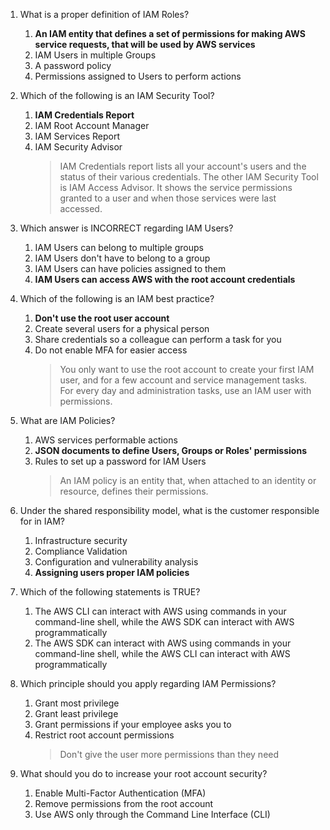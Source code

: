 1. What is a proper definition of IAM Roles?

   1. **An IAM entity that defines a set of permissions for making AWS service requests, that will be used by AWS services**
   2. IAM Users in multiple Groups
   3. A password policy
   4. Permissions assigned to Users to perform actions

2. Which of the following is an IAM Security Tool?

   1. **IAM Credentials Report**
   2. IAM Root Account Manager
   3. IAM Services Report
   4. IAM Security Advisor
      > IAM Credentials report lists all your account's users and the status of their various credentials. The other IAM Security Tool is IAM Access Advisor. It shows the service permissions granted to a user and when those services were last accessed.

3. Which answer is INCORRECT regarding IAM Users?

   1. IAM Users can belong to multiple groups
   2. IAM Users don't have to belong to a group
   3. IAM Users can have policies assigned to them
   4. **IAM Users can access AWS with the root account credentials**

4. Which of the following is an IAM best practice?

   1. **Don't use the root user account**
   2. Create several users for a physical person
   3. Share credentials so a colleague can perform a task for you
   4. Do not enable MFA for easier access
      > You only want to use the root account to create your first IAM user, and for a few account and service management tasks. For every day and administration tasks, use an IAM user with permissions.

5. What are IAM Policies?

   1. AWS services performable actions
   2. **JSON documents to define Users, Groups or Roles' permissions**
   3. Rules to set up a password for IAM Users
      > An IAM policy is an entity that, when attached to an identity or resource, defines their permissions.

6. Under the shared responsibility model, what is the customer responsible for in IAM?

   1. Infrastructure security
   2. Compliance Validation
   3. Configuration and vulnerability analysis
   4. **Assigning users proper IAM policies**

7. Which of the following statements is TRUE?

   1. The AWS CLI can interact with AWS using commands in your command-line shell, while the AWS SDK can interact with AWS programmatically
   2. The AWS SDK can interact with AWS using commands in your command-line shell, while the AWS CLI can interact with AWS programmatically

8. Which principle should you apply regarding IAM Permissions?

   1. Grant most privilege
   2. Grant least privilege
   3. Grant permissions if your employee asks you to
   4. Restrict root account permissions
      > Don't give the user more permissions than they need

9. What should you do to increase your root account security?
   1. Enable Multi-Factor Authentication (MFA)
   2. Remove permissions from the root account
   3. Use AWS only through the Command Line Interface (CLI)
